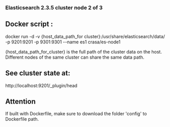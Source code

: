 ### Elasticsearch 2.3.5 cluster node 2 of 3

## Docker script : 
docker run -d -v {host_data_path_for cluster}:/usr/share/elasticsearch/data/ -p 9201:9201 -p 9301:9301 --name es1 crasa/es-node1 

{host_data_path_for_cluster} is the full path of the cluster data on the host. Different nodes of the same cluster can share the same data path.

## See cluster state at: 
http://localhost:9201/_plugin/head

## Attention 
If built with Dockerfile, make sure to download the folder 'config' to Dockerfile path.
